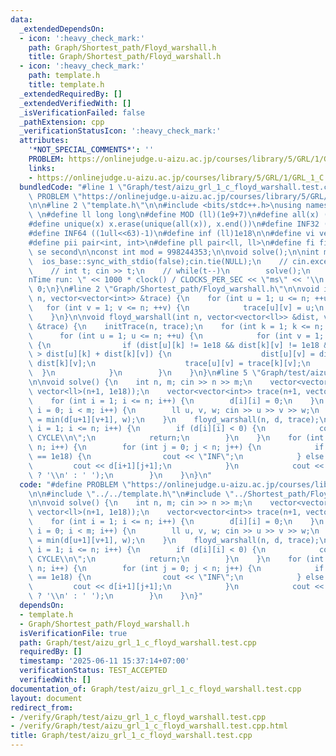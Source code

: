 ```yaml
---
data:
  _extendedDependsOn:
  - icon: ':heavy_check_mark:'
    path: Graph/Shortest_path/Floyd_warshall.h
    title: Graph/Shortest_path/Floyd_warshall.h
  - icon: ':heavy_check_mark:'
    path: template.h
    title: template.h
  _extendedRequiredBy: []
  _extendedVerifiedWith: []
  _isVerificationFailed: false
  _pathExtension: cpp
  _verificationStatusIcon: ':heavy_check_mark:'
  attributes:
    '*NOT_SPECIAL_COMMENTS*': ''
    PROBLEM: https://onlinejudge.u-aizu.ac.jp/courses/library/5/GRL/1/GRL_1_C
    links:
    - https://onlinejudge.u-aizu.ac.jp/courses/library/5/GRL/1/GRL_1_C
  bundledCode: "#line 1 \"Graph/test/aizu_grl_1_c_floyd_warshall.test.cpp\"\n#define\
    \ PROBLEM \"https://onlinejudge.u-aizu.ac.jp/courses/library/5/GRL/1/GRL_1_C\"\
    \n\n#line 2 \"template.h\"\n\n#include <bits/stdc++.h>\nusing namespace std;\n\
    \ \n#define ll long long\n#define MOD (ll)(1e9+7)\n#define all(x) (x).begin(),(x).end()\n\
    #define unique(x) x.erase(unique(all(x)), x.end())\n#define INF32 ((1ull<<31)-1)\n\
    #define INF64 ((1ull<<63)-1)\n#define inf (ll)1e18\n\n#define vi vector<int>\n\
    #define pii pair<int, int>\n#define pll pair<ll, ll>\n#define fi first\n#define\
    \ se second\n\nconst int mod = 998244353;\n\nvoid solve();\n\nint main(){\n  \
    \  ios_base::sync_with_stdio(false);cin.tie(NULL);\n    // cin.exceptions(cin.failbit);\n\
    \    // int t; cin >> t;\n    // while(t--)\n        solve();\n    cerr << \"\\\
    nTime run: \" << 1000 * clock() / CLOCKS_PER_SEC << \"ms\" << '\\n';\n    return\
    \ 0;\n}\n#line 2 \"Graph/Shortest_path/Floyd_warshall.h\"\n\nvoid initTrace(int\
    \ n, vector<vector<int>> &trace) {\n    for (int u = 1; u <= n; ++u) {\n     \
    \   for (int v = 1; v <= n; ++v) {\n            trace[u][v] = u;\n        }\n\
    \    }\n}\n\nvoid floyd_warshall(int n, vector<vector<ll>> &dist, vector<vector<int>>\
    \ &trace) {\n    initTrace(n, trace);\n    for (int k = 1; k <= n; ++k) {\n  \
    \      for (int u = 1; u <= n; ++u) {\n            for (int v = 1; v <= n; ++v)\
    \ {\n                if (dist[u][k] != 1e18 && dist[k][v] != 1e18 && dist[u][v]\
    \ > dist[u][k] + dist[k][v]) {\n                    dist[u][v] = dist[u][k] +\
    \ dist[k][v];\n                    trace[u][v] = trace[k][v];\n              \
    \  }\n            }\n        }\n    }\n}\n#line 5 \"Graph/test/aizu_grl_1_c_floyd_warshall.test.cpp\"\
    \n\nvoid solve() {\n    int n, m; cin >> n >> m;\n    vector<vector<ll>> d(n+1,\
    \ vector<ll>(n+1, 1e18));\n    vector<vector<int>> trace(n+1, vector<int>(n+1));\n\
    \    for (int i = 1; i <= n; i++) {\n        d[i][i] = 0;\n    }\n    for (int\
    \ i = 0; i < m; i++) {\n        ll u, v, w; cin >> u >> v >> w;\n        d[u+1][v+1]\
    \ = min(d[u+1][v+1], w);\n    }\n    floyd_warshall(n, d, trace);\n    for (int\
    \ i = 1; i <= n; i++) {\n        if (d[i][i] < 0) {\n            cout << \"NEGATIVE\
    \ CYCLE\\n\";\n            return;\n        }\n    }\n    for (int i = 0; i <\
    \ n; i++) {\n        for (int j = 0; j < n; j++) {\n            if (d[i+1][j+1]\
    \ == 1e18) {\n                cout << \"INF\";\n            } else {\n       \
    \         cout << d[i+1][j+1];\n            }\n            cout << (j == n - 1\
    \ ? '\\n' : ' ');\n        }\n    }\n}\n"
  code: "#define PROBLEM \"https://onlinejudge.u-aizu.ac.jp/courses/library/5/GRL/1/GRL_1_C\"\
    \n\n#include \"../../template.h\"\n#include \"../Shortest_path/Floyd_warshall.h\"\
    \n\nvoid solve() {\n    int n, m; cin >> n >> m;\n    vector<vector<ll>> d(n+1,\
    \ vector<ll>(n+1, 1e18));\n    vector<vector<int>> trace(n+1, vector<int>(n+1));\n\
    \    for (int i = 1; i <= n; i++) {\n        d[i][i] = 0;\n    }\n    for (int\
    \ i = 0; i < m; i++) {\n        ll u, v, w; cin >> u >> v >> w;\n        d[u+1][v+1]\
    \ = min(d[u+1][v+1], w);\n    }\n    floyd_warshall(n, d, trace);\n    for (int\
    \ i = 1; i <= n; i++) {\n        if (d[i][i] < 0) {\n            cout << \"NEGATIVE\
    \ CYCLE\\n\";\n            return;\n        }\n    }\n    for (int i = 0; i <\
    \ n; i++) {\n        for (int j = 0; j < n; j++) {\n            if (d[i+1][j+1]\
    \ == 1e18) {\n                cout << \"INF\";\n            } else {\n       \
    \         cout << d[i+1][j+1];\n            }\n            cout << (j == n - 1\
    \ ? '\\n' : ' ');\n        }\n    }\n}"
  dependsOn:
  - template.h
  - Graph/Shortest_path/Floyd_warshall.h
  isVerificationFile: true
  path: Graph/test/aizu_grl_1_c_floyd_warshall.test.cpp
  requiredBy: []
  timestamp: '2025-06-11 15:37:14+07:00'
  verificationStatus: TEST_ACCEPTED
  verifiedWith: []
documentation_of: Graph/test/aizu_grl_1_c_floyd_warshall.test.cpp
layout: document
redirect_from:
- /verify/Graph/test/aizu_grl_1_c_floyd_warshall.test.cpp
- /verify/Graph/test/aizu_grl_1_c_floyd_warshall.test.cpp.html
title: Graph/test/aizu_grl_1_c_floyd_warshall.test.cpp
---
```

